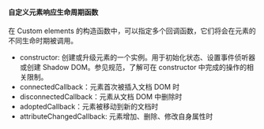 #### 自定义元素响应生命周期函数
在 Custom elements 的构造函数中，可以指定多个回调函数，它们将会在元素的不同生命时期被调用。
- constructor: 创建或升级元素的一个实例。用于初始化状态、设置事件侦听器或创建 Shadow DOM。参见规范，了解可在 constructor 中完成的操作的相关限制。 
- connectedCallback：元素首次被插入文档 DOM 时
- disconnectedCallback：元素从文档 DOM 中删除时
- adoptedCallback：元素被移动到新的文档时
- attributeChangedCallback: 元素增加、删除、修改自身属性时